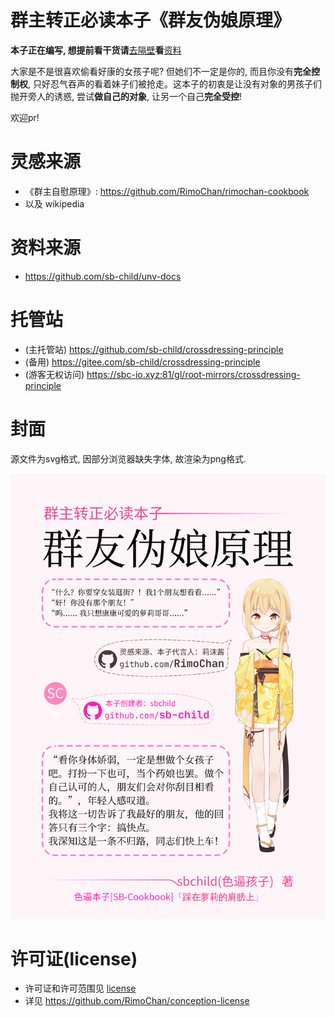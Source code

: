 # 群主转正必读本子《群友伪娘原理》
**本子正在编写, 想提前看干货请**[去隔壁](#资料来源)**看**[资料](https://github.com/sb-child/unv-docs)

大家是不是很喜欢偷看好康的女孩子呢? 但她们不一定是你的, 而且你没有**完全控制权**, 只好忍气吞声的看着妹子们被抢走。这本子的初衷是让没有对象的男孩子们抛开旁人的诱惑, 尝试**做自己的对象**, 让另一个自己**完全受控**!

欢迎pr!

# 灵感来源
+ 《群主自慰原理》: https://github.com/RimoChan/rimochan-cookbook
+ 以及 wikipedia

# 资料来源
+ https://github.com/sb-child/unv-docs

# 托管站
+ (主托管站) https://github.com/sb-child/crossdressing-principle
+ (备用) https://gitee.com/sb-child/crossdressing-principle
+ (游客无权访问) https://sbc-io.xyz:81/gl/root-mirrors/crossdressing-principle

# 封面
源文件为svg格式, 因部分浏览器缺失字体, 故渲染为png格式.

<img src="cover.png" />

# 许可证(license)
+ 许可证和许可范围见 [license](./LICENSE)
+ 详见 https://github.com/RimoChan/conception-license
